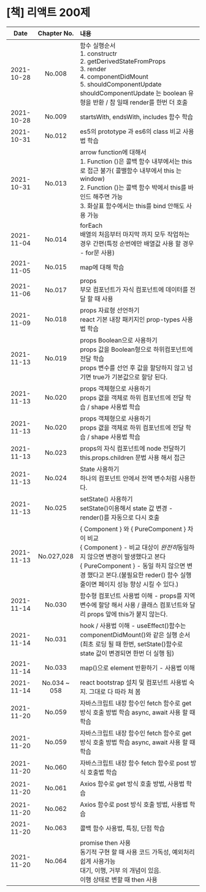 # [책] 리액트 200제

|    Date    | Chapter No.  | 내용                                                                                                                                                                                                                                                        |
| :--------: | :----------: | :---------------------------------------------------------------------------------------------------------------------------------------------------------------------------------------------------------------------------------------------------------- |
| 2021-10-28 |    No.008    | 함수 실행순서 <br/> 1. constructr <br/> 2. getDerivedStateFromProps <br/> 3. render <br/> 4. componentDidMount <br/> 5. shouldComponentUpdate <br/> shouldComponentUpdate 는 boolean 유형을 반환 / 참 일때 render를 한번 더 호출                            |
| 2021-10-28 |    No.009    | startsWith, endsWith, includes 함수 학습                                                                                                                                                                                                                    |
| 2021-10-31 |    No.012    | es5의 prototype 과 es6의 class 비교 사용법 학습                                                                                                                                                                                                             |
| 2021-10-31 |    No.013    | arrow function에 대해서 <br/> 1. Function ()은 콜백 함수 내부에서는 this로 접근 불가( 콜밸함수 내부에서 this 는 window)<br/> 2. Function ()는 콜백 함수 박에서 this를 바인드 해주면 가능 <br/> 3. 화살표 함수에서는 this를 bind 안해도 사용 가능            |
| 2021-11-04 |    No.014    | forEach <br/> 배열의 처음부터 마지막 까지 모두 작업하는 경우 간편(특정 순번에만 배열값 사용 할 경우 - for문 사용) <br/>                                                                                                                                     |
| 2021-11-05 |    No.015    | map에 대해 학습                                                                                                                                                                                                                                             |
| 2021-11-06 |    No.017    | props <br/> 부모 컴포넌트가 자식 컴포넌트에 데이터를 전달 할 때 사용                                                                                                                                                                                        |
| 2021-11-09 |    No.018    | props 자료형 선언하기 <br/> react 기본 내장 패키지인 prop-types 사용법 학습                                                                                                                                                                                 |
| 2021-11-13 |    No.019    | props Boolean으로 사용하기 <br/> props 값을 Boolean형으로 하위컴포넌트에 전달 학습 <br/> props 변수를 선언 후 값을 할당하지 않고 넘기면 true가 기본값으로 할당 된다.                                                                                        |
| 2021-11-13 |    No.020    | props 객체형으로 사용하기 <br/> props 갮을 객체로 하위 컴포넌트에 전달 학습 / shape 사용법 학습                                                                                                                                                             |
| 2021-11-13 |    No.020    | props 객체형으로 사용하기 <br/> props 갮을 객체로 하위 컴포넌트에 전달 학습 / shape 사용법 학습                                                                                                                                                             |
| 2021-11-13 |    No.023    | props의 자식 컴포넌트에 node 전달하기 <br/> this.props.children 문법 사용 해서 접근                                                                                                                                                                         |
| 2021-11-13 |    No.024    | State 사용하기 <br/> 하나의 컴포넌트 안에서 전역 변수처럼 사용한다.                                                                                                                                                                                         |
| 2021-11-13 |    No.025    | setState() 사용하기 <br/> setState()이용해서 state 값 변경 - render()를 자동으로 다시 호출                                                                                                                                                                  |
| 2021-11-13 |  No.027,028  | { Component } 와 { PureComponent } 차이 비교<br/> { Component } - 비교 대상이 *완전히*동일하지 않으면 변경이 발생했다고 본다 <br/> { PureComponent } - 동일 하지 않으면 변경 했다고 본다.(불필요한 reder() 함수 실행 줄이면 페이지 성능 향상 시킬 수 있다.) |
| 2021-11-14 |    No.030    | 함수형 컴포넌트 사용법 이해 - props를 지역 변수에 할당 해서 사용 / 클래스 컴포넌트와 달리 props 앞에 this가 붙지 않는다.                                                                                                                                    |
| 2021-11-14 |    No.031    | hook / 사용법 이해 - useEffect()함수는 componentDidMount()와 같은 실행 순서(최초 로딩 될 때 한번, setState()함수로 state 값이 변경되면 한번 더 실행 됨)                                                                                                     |
| 2021-11-14 |    No.033    | map()으로 element 반환하기 - 사용법 이해                                                                                                                                                                                                                    |
| 2021-11-14 | No.034 ~ 058 | react bootstrap 설치 및 컴포넌트 사용법 숙지. 그대로 다 따라 쳐 봄                                                                                                                                                                                          |
| 2021-11-20 |    No.059    | 자바스크립트 내장 함수인 fetch 함수로 get 방식 호출 방법 학습 async, await 사용 할 때 학습                                                                                                                                                                  |
| 2021-11-20 |    No.059    | 자바스크립트 내장 함수인 fetch 함수로 get 방식 호출 방법 학습 async, await 사용 할 때 학습                                                                                                                                                                  |
| 2021-11-20 |    No.060    | 자바스크립트 내장 함수 fetch 함수로 post 방식 호출법 학습                                                                                                                                                                                                   |
| 2021-11-20 |    No.061    | Axios 함수로 get 방식 호출 방법, 사용법 학습                                                                                                                                                                                                                |
| 2021-11-20 |    No.062    | Axios 함수로 post 방식 호출 방법, 사용법 학습                                                                                                                                                                                                               |
| 2021-11-20 |    No.063    | 콜백 함수 사용법, 특징, 단점 학습                                                                                                                                                                                                                           |
| 2021-11-20 |    No.064    | promise then 사용 <br/> 동기적 구현 할 때 사용 코드 가독성, 예외처리 쉽게 사용가능 <br/>대기, 이행, 거부 의 개념이 있음. <br/> 이행 상태로 변할 때 then 사용                                                                                                |

<!--
## Getting Started with Create React App

This project was bootstrapped with [Create React App](https://github.com/facebook/create-react-app).

## Available Scripts

In the project directory, you can run:

### `yarn start`

Runs the app in the development mode.\
Open [http://localhost:3000](http://localhost:3000) to view it in the browser.

The page will reload if you make edits.\
You will also see any lint errors in the console.

### `yarn test`

Launches the test runner in the interactive watch mode.\
See the section about [running tests](https://facebook.github.io/create-react-app/docs/running-tests) for more information.

### `yarn build`

Builds the app for production to the `build` folder.\
It correctly bundles React in production mode and optimizes the build for the best performance.

The build is minified and the filenames include the hashes.\
Your app is ready to be deployed!

See the section about [deployment](https://facebook.github.io/create-react-app/docs/deployment) for more information.

### `yarn eject`

**Note: this is a one-way operation. Once you `eject`, you can’t go back!**

If you aren’t satisfied with the build tool and configuration choices, you can `eject` at any time. This command will remove the single build dependency from your project.

Instead, it will copy all the configuration files and the transitive dependencies (webpack, Babel, ESLint, etc) right into your project so you have full control over them. All of the commands except `eject` will still work, but they will point to the copied scripts so you can tweak them. At this point you’re on your own.

You don’t have to ever use `eject`. The curated feature set is suitable for small and middle deployments, and you shouldn’t feel obligated to use this feature. However we understand that this tool wouldn’t be useful if you couldn’t customize it when you are ready for it.

## Learn More

You can learn more in the [Create React App documentation](https://facebook.github.io/create-react-app/docs/getting-started).

To learn React, check out the [React documentation](https://reactjs.org/).

### Code Splitting

This section has moved here: [https://facebook.github.io/create-react-app/docs/code-splitting](https://facebook.github.io/create-react-app/docs/code-splitting)

### Analyzing the Bundle Size

This section has moved here: [https://facebook.github.io/create-react-app/docs/analyzing-the-bundle-size](https://facebook.github.io/create-react-app/docs/analyzing-the-bundle-size)

### Making a Progressive Web App

This section has moved here: [https://facebook.github.io/create-react-app/docs/making-a-progressive-web-app](https://facebook.github.io/create-react-app/docs/making-a-progressive-web-app)

### Advanced Configuration

This section has moved here: [https://facebook.github.io/create-react-app/docs/advanced-configuration](https://facebook.github.io/create-react-app/docs/advanced-configuration)

### Deployment

This section has moved here: [https://facebook.github.io/create-react-app/docs/deployment](https://facebook.github.io/create-react-app/docs/deployment)

### `yarn build` fails to minify

This section has moved here: [https://facebook.github.io/create-react-app/docs/troubleshooting#npm-run-build-fails-to-minify](https://facebook.github.io/create-react-app/docs/troubleshooting#npm-run-build-fails-to-minify) -->
